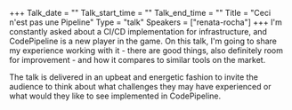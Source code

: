 +++
Talk_date = ""
Talk_start_time = ""
Talk_end_time = ""
Title = "Ceci n'est pas une Pipeline"
Type = "talk"
Speakers = ["renata-rocha"]
+++
I'm constantly asked about a CI/CD implementation for infrastructure, and CodePipeline is a new player in the game. On this talk, I'm going to share my experience working with it - there are good things, also definitely room for improvement - and how it compares to similar tools on the market.

The talk is delivered in an upbeat and energetic fashion to invite the audience to think about what challenges they may have experienced or what would they like to see implemented in CodePipeline.
